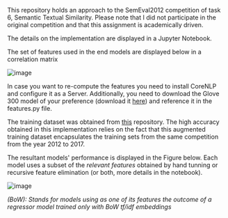 This repository holds an approach to the SemEval2012 competition of task 6, Semantic Textual Similarity. Please note that I did not participate in the original competition and that this assignment is academically driven.

The details on the implementation are displayed in a Jupyter Notebook.

The set of features used in the end models are displayed below in a correlation matrix  

![image](https://user-images.githubusercontent.com/8356912/71176102-54552c80-2269-11ea-95d4-30b7d3f4ed8e.png)

In case you want to re-compute the features you need to install CoreNLP and configure it as a Server. Additionally, you need to download the Glove 300 model of your preference (download it [here](https://nlp.stanford.edu/projects/glove/)) and reference it in the features.py file.

The training dataset was obtained from [this](https://github.com/anantm95/Semantic-Textual-Similarity) repository. The high accuracy obtained in this implementation relies on the fact that this augmented training dataset encapsulates the training sets from the same competition from the year 2012 to 2017. 

The resultant models' performance is displayed in the Figure below. Each model uses a subset of the _relevant features_ obtained by hand tunning or recursive feature elimination (or both, more details in the notebook).  

![image](https://user-images.githubusercontent.com/8356912/71176423-291f0d00-226a-11ea-942c-e064d1873279.png)

_(BoW): Stands for models using as one of its features the outcome of a regressor model trained only with BoW tf/idf embeddings_
